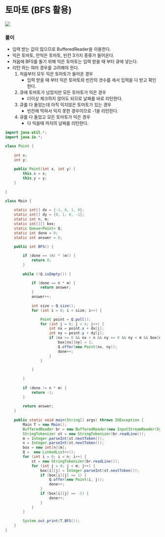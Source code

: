 # 토마토 (BFS 활용)

<img src="https://user-images.githubusercontent.com/35963403/159422266-752c9bc1-a7c6-4c86-b721-31863750aad6.PNG" witdh="400">

### 풀이

- 입력 받는 값이 많으므로 BufferedReader을 이용한다.
- 익은 토마토, 안익은 토마토, 빈칸 3가지 종류가 들어온다.
- 처음에 BFS를 돌기 위해 익은 토마토는 입력 받을 때 부터 큐에 넣는다.
- 리턴 하는 여러 경우를 고려해야 한다.
  1. 처음부터 모두 익은 토마토가 들어온 경우
     - 입력 받을 때 부터 익은 토마토와 빈칸의 갯수를 세서 입력을 다 받고 확인한다.
  2. 큐에 토마토가 남았지만 모든 토마토가 익은 경우
     - 더이상 체크하지 않아도 되므로 날짜를 바로 리턴한다.
  3. 큐를 다 돌았는데 아직 익지않은 토마토가 있는 경우
     - 빈칸에 막혀서 익지 못한 경우이므로 -1을 리턴한다.
  4. 큐를 다 돌았고 모든 토마토가 익은 경우
     - 다 익을때 까지의 날짜를 리턴한다.

```java
import java.util.*;
import java.io.*;

class Point {
    
    int x;
    int y;
    
    public Point(int x, int y) {
        this.x = x;
        this.y = y;
    }
    
}

class Main {
    
    static int[] dx = {-1, 0, 1, 0};
    static int[] dy = {0, 1, 0, -1};
    static int n, m;
    static int[][] box;
    static Queue<Point> Q;
    static int done = 0;
    static int answer = 0;
    
    public int BFS() {

        if (done == (n) * (m)) {
            return 0;
        }
        
        while (!Q.isEmpty()) {

            if (done == n * m) {
                return answer;
            }
            answer++;   
            
            int size = Q.size();
            for (int i = 0; i < size; i++) {

                Point point = Q.poll();
                for (int j = 0; j < 4; j++) {
                    int nx = point.x + dx[j];
                    int ny = point.y + dy[j];
                    if (nx >= 0 && nx < n && ny >= 0 && ny < m && box[nx][ny] == 0) {
                        box[nx][ny] = 1;
                        Q.offer(new Point(nx, ny));
                        done++;
                    }
                }

            }
            
        }
        
        if (done != n * m) {
            return -1;
        }
        
        return answer;
    }
    
    public static void main(String[] args) throws IOException {
        Main T = new Main();
        BufferedReader br = new BufferedReader(new InputStreamReader(System.in));
        StringTokenizer st = new StringTokenizer(br.readLine());
        m = Integer.parseInt(st.nextToken());
        n = Integer.parseInt(st.nextToken());
        box = new int[n][m];
        Q =  new LinkedList<>();
        for (int i = 0; i < n; i++) {
            st = new StringTokenizer(br.readLine());
            for (int j = 0; j < m; j++) {
                box[i][j] = Integer.parseInt(st.nextToken());
                if (box[i][j] == 1) {
                    Q.offer(new Point(i, j));
                    done++;
                }
                if (box[i][j] == -1) {
                    done++;
                }
            }
        }
        
        System.out.print(T.BFS());
    }
}
```